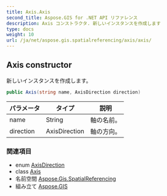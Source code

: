 ```yaml
---
title: Axis.Axis
second_title: Aspose.GIS for .NET API リファレンス
description: Axis コンストラクタ. 新しいインスタンスを作成します
type: docs
weight: 10
url: /ja/net/aspose.gis.spatialreferencing/axis/axis/
---
```

## Axis constructor

新しいインスタンスを作成します。

```csharp
public Axis(string name, AxisDirection direction)
```

| パラメータ | タイプ | 説明 |
| --- | --- | --- |
| name | String | 軸の名前。 |
| direction | AxisDirection | 軸の方向。 |

### 関連項目

* enum [AxisDirection](../../axisdirection/)
* class [Axis](../)
* 名前空間 [Aspose.Gis.SpatialReferencing](../../axis/)
* 組み立て [Aspose.GIS](../../../)


